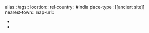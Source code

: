 alias::
tags::
location::
rel-country:: #India
place-type:: [[ancient site]]
nearest-town::
map-url::

-
-
